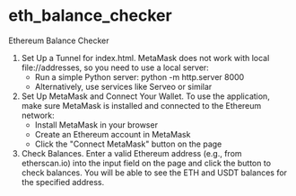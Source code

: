 # eth_balance_checker
Ethereum Balance Checker

1) Set Up a Tunnel for index.html.
MetaMask does not work with local file://addresses, so you need to use a local server:
	- Run a simple Python server: python -m http.server 8000
	- Alternatively, use services like Serveo or similar
2) Set Up MetaMask and Connect Your Wallet.
To use the application, make sure MetaMask is installed and connected to the Ethereum network:
	- Install MetaMask in your browser
	- Create an Ethereum account in MetaMask
	- Click the "Connect MetaMask" button on the page
3) Check Balances. Enter a valid Ethereum address (e.g., from etherscan.io) into the input field on the page and click the button to check balances. You will be able to see the ETH and USDT balances for the specified address.
